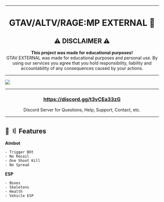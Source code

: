 

---

<h1 id="head" align="center">
GTAV/ALTV/RAGE:MP EXTERNAL 🌌


<h2 id="disclaimer" align="center">
⚠️ DISCLAIMER ⚠️
</h2>

<p align="center">
<b>This project was made for educational purposes!</b>
<br>
GTAV EXTERNAL was made for educational purposes and personal use. By using our services you agree that you hold responsibility, liability and accountability of any consequences caused by your actions.
</p>


---


<img src="https://i.imgur.com/iAQP28A.png" />

---

<h3 align="center"><a href="https://discord.gg/t3vCEa33zG">https://discord.gg/t3vCEa33zG</a></h3>
<p align="center">Discord Server for Questions, Help, Support, Contact, etc.</p>

---

## <a id="features"></a>🌌 〢 Features

**Aimbot**
```sh-session
- Trigger BOt
- No Recoil
- One Shoot Kill
- No Spread
```

**ESP**
```sh-session
- Boxes
- Skeletons
- Health
- Vehicle ESP
```
